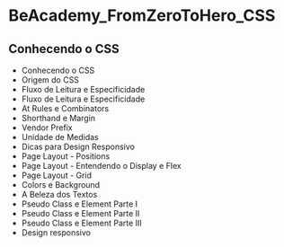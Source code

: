# BeAcademy_FromZeroToHero_CSS
## Conhecendo o CSS

* Conhecendo o CSS
* Origem do CSS
* Fluxo de Leitura e Especificidade
* Fluxo de Leitura e Especificidade
* At Rules e Combinators
* Shorthand e Margin
* Vendor Prefix
* Unidade de Medidas
* Dicas para Design Responsivo
* Page Layout - Positions
* Page Layout - Entendendo o Display e Flex
* Page Layout - Grid
* Colors e Background
* A Beleza dos Textos
* Pseudo Class e Element Parte I
* Pseudo Class e Element Parte II
* Pseudo Class e Element Parte III
* Design responsivo
